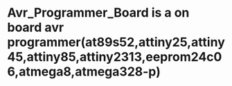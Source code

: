 # Avr_Programmer_Board is a on board avr programmer(at89s52,attiny25,attiny45,attiny85,attiny2313,eeprom24c06,atmega8,atmega328-p)
 
